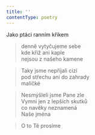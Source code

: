 ```yaml
---
title: ''
contentType: poetry
---
```


>   

>   

Jako ptáci ranním křikem

> denně vytyčujeme sebe  
> kde kříž ani kaple  
> nejsou z našeho kamene

> Taky jsme nepřijali cizí  
> pod střechu ani do zahrady  
> maličké

> Nesmýšleli jsme Pane zle  
> Vymni jen z lepších skutků  
> co navěky neznamená  
> Naše jména

> O to Tě prosíme

